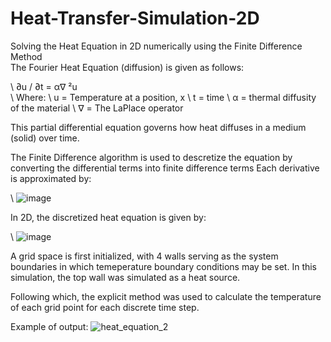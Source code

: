 # Heat-Transfer-Simulation-2D
Solving the Heat Equation in 2D numerically using the Finite Difference Method 
\
The Fourier Heat Equation (diffusion) is given as follows:

\ ∂u / ∂t = α∇ ²u
\
\ Where:
\ u = Temperature at a position, x
\ t = time
\ α = thermal diffusity of the material
\ ∇ = The LaPlace operator

This partial differential equation governs how heat diffuses in a medium (solid) over time.

The Finite Difference algorithm is used to descretize the equation by converting the differential terms into finite difference terms
Each derivative is approximated by:

\ ![image](https://github.com/BrandonTayKaiheng/Heat-Transfer-Simulation-2D/assets/115394445/f745c04e-9e65-4a55-bae7-ba36636c7274)

In 2D, the discretized heat equation is given by:

\ ![image](https://github.com/BrandonTayKaiheng/Heat-Transfer-Simulation-2D/assets/115394445/4921c211-89d1-498a-9479-10ea51180549)

A grid space is first initialized, with 4 walls serving as the system boundaries in which temeperature boundary conditions may be set. In this simulation, the top wall was simulated as a heat source. 

Following which, the explicit method was used to calculate the temperature of each grid point for each discrete time step. 

Example of output:
![heat_equation_2](https://github.com/BrandonTayKaiheng/Heat-Transfer-Simulation-2D/assets/115394445/703dad2f-f62c-463b-a0dd-dfb81eb2160b)

